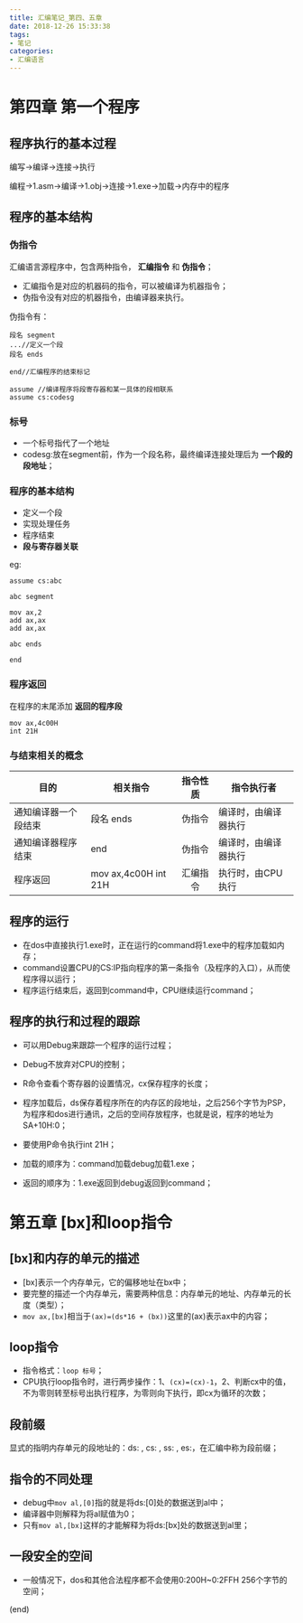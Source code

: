 ```yaml
---
title: 汇编笔记_第四、五章
date: 2018-12-26 15:33:38
tags:
- 笔记
categories:
- 汇编语言
---
```


# 第四章 第一个程序

## 程序执行的基本过程

编写->编译->连接->执行

编程->1.asm->编译->1.obj->连接->1.exe->加载->内存中的程序

## 程序的基本结构

### 伪指令

汇编语言源程序中，包含两种指令， **汇编指令** 和 **伪指令**；

+ 汇编指令是对应的机器码的指令，可以被编译为机器指令；
+ 伪指令没有对应的机器指令，由编译器来执行。
  
<!-- more -->


伪指令有：

```armasm
段名 segment
...//定义一个段
段名 ends
```

```armasm
end//汇编程序的结束标记
```

```armasm
assume //编译程序将段寄存器和某一具体的段相联系
assume cs:codesg
```

### 标号

+ 一个标号指代了一个地址
+ codesg:放在segment前，作为一个段名称，最终编译连接处理后为 **一个段的段地址**；

### 程序的基本结构

+ 定义一个段
+ 实现处理任务
+ 程序结束
+ **段与寄存器关联**

eg:

```armasm
assume cs:abc

abc segment

mov ax,2
add ax,ax
add ax,ax

abc ends

end
```

### 程序返回

在程序的末尾添加 **返回的程序段**

```armasm
mov ax,4c00H
int 21H
```

### 与结束相关的概念

|目的|相关指令|指令性质|指令执行者|
|---|---|:-:|---|
|通知编译器一个段结束|段名 ends|伪指令|编译时，由编译器执行|
|通知编译器程序结束|end|伪指令|编译时，由编译器执行|
|程序返回|mov ax,4c00H int 21H|汇编指令|执行时，由CPU执行|

## 程序的运行

+ 在dos中直接执行1.exe时，正在运行的command将1.exe中的程序加载如内存；
+ command设置CPU的CS:IP指向程序的第一条指令（及程序的入口），从而使程序得以运行；
+ 程序运行结束后，返回到command中，CPU继续运行command；

## 程序的执行和过程的跟踪

+ 可以用Debug来跟踪一个程序的运行过程；
+ Debug不放弃对CPU的控制；
+ R命令查看个寄存器的设置情况，cx保存程序的长度；

+ 程序加载后，ds保存着程序所在的内存区的段地址，之后256个字节为PSP，为程序和dos进行通讯，之后的空间存放程序，也就是说，程序的地址为SA+10H:0；
+ 要使用P命令执行int 21H；
+ 加载的顺序为：command加载debug加载1.exe；
+ 返回的顺序为：1.exe返回到debug返回到command；

# 第五章 [bx]和loop指令

## [bx]和内存的单元的描述

+ [bx]表示一个内存单元，它的偏移地址在bx中；
+ 要完整的描述一个内存单元，需要两种信息：内存单元的地址、内存单元的长度（类型）；
+ ``mov ax,[bx]``相当于``(ax)=(ds*16 + (bx))``这里的(ax)表示ax中的内容；

## loop指令

+ 指令格式：``loop 标号``；
+ CPU执行loop指令时，进行两步操作：1、``(cx)=(cx)-1``，2、判断cx中的值，不为零则转至标号出执行程序，为零则向下执行，即cx为循环的次数；

## 段前缀

显式的指明内存单元的段地址的：ds: , cs: , ss: , es:，在汇编中称为段前缀；

## 指令的不同处理

+ debug中``mov al,[0]``指的就是将ds:[0]处的数据送到al中；
+ 编译器中则解释为将al赋值为0；
+ 只有``mov al,[bx]``这样的才能解释为将ds:[bx]处的数据送到al里；
  
## 一段安全的空间

+ 一般情况下，dos和其他合法程序都不会使用0:200H~0:2FFH 256个字节的空间；

(end)